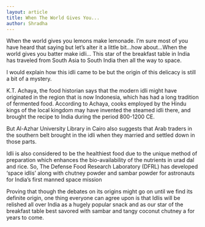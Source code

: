 ```yaml
---
layout: article
title: When The World Gives You...
author: Shradha
---
```


When the world gives you lemons make lemonade. I’m sure most of you have heard that saying but let’s alter it a little bit...how about...When the world gives you batter make idli… This star of the breakfast table in India has traveled from South Asia to South India then all the way to space.  

I would explain how this idli came to be but the origin of this delicacy is still a bit of a mystery.  

K.T. Achaya, the food historian says that the modern idli might have originated in the region that is now Indonesia, which has had a long tradition of fermented food. According to Achaya, cooks employed by the Hindu kings of the local kingdom may have invented the steamed idli there, and brought the recipe to India during the period 800-1200 CE.  

But Al-Azhar University Library in Cairo also suggests that Arab traders in the southern belt brought in the idli when they married and settled down in those parts.  

Idli is also considered to be the healthiest food due to the unique method of preparation which enhances the bio-availability of the nutrients in urad dal and rice. So, The Defense Food Research Laboratory (DFRL) has developed ‘space idlis’ along with chutney powder and sambar powder for astronauts for India’s first manned space mission  

Proving that though the debates on its origins might go on until we find its definite origin, one thing everyone can agree upon is that Idlis will be relished all over India as a hugely popular snack and as our star of the breakfast table best savored with sambar and tangy coconut chutney a for years to come.